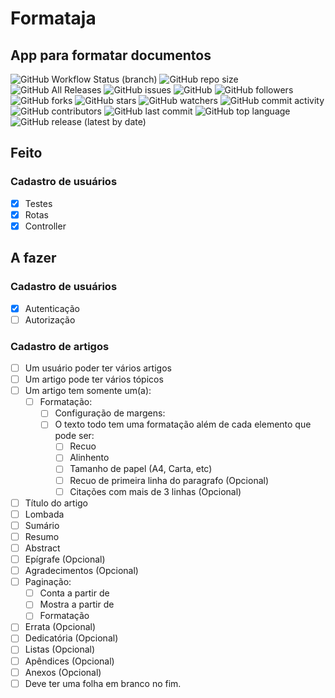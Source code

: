 # Formataja
## App para formatar documentos

![GitHub Workflow Status (branch)](https://cloud.drone.io/api/badges/mckatoo/formataja/status.svg)
![GitHub repo size](https://img.shields.io/github/repo-size/mckatoo/formataja)
![GitHub All Releases](https://img.shields.io/github/downloads/mckatoo/formataja/total)
![GitHub issues](https://img.shields.io/github/issues/mckatoo/formataja)
![GitHub](https://img.shields.io/github/license/mckatoo/formataja)
![GitHub followers](https://img.shields.io/github/followers/mckatoo)
![GitHub forks](https://img.shields.io/github/forks/mckatoo/formataja)
![GitHub stars](https://img.shields.io/github/stars/mckatoo/formataja)
![GitHub watchers](https://img.shields.io/github/watchers/mckatoo/formataja)
![GitHub commit activity](https://img.shields.io/github/commit-activity/m/mckatoo/formataja)
![GitHub contributors](https://img.shields.io/github/contributors/mckatoo/formataja)
![GitHub last commit](https://img.shields.io/github/last-commit/mckatoo/formataja)
![GitHub top language](https://img.shields.io/github/languages/top/mckatoo/formataja)
![GitHub release (latest by date)](https://img.shields.io/github/v/release/mckatoo/formataja)

## Feito

### Cadastro de usuários
- [x] Testes
- [x] Rotas
- [x] Controller

## A fazer

### Cadastro de usuários
- [x] Autenticação
- [ ] Autorização

### Cadastro de artigos
- [ ] Um usuário poder ter vários artigos
- [ ] Um artigo pode ter vários tópicos
- [ ] Um artigo tem somente um(a):
    - [ ] Formatação:
        - [ ] Configuração de margens:
        - [ ] O texto todo tem uma formatação além de cada elemento que pode ser:
            - [ ] Recuo
            - [ ] Alinhento
            - [ ] Tamanho de papel (A4, Carta, etc)
            - [ ] Recuo de primeira linha do paragrafo (Opcional)
            - [ ] Citações com mais de 3 linhas (Opcional)
- [ ] Título do artigo
- [ ] Lombada
- [ ] Sumário
- [ ] Resumo
- [ ] Abstract
- [ ] Epígrafe (Opcional)
- [ ] Agradecimentos (Opcional)
- [ ] Paginação:
    - [ ] Conta a partir de
    - [ ] Mostra a partir de
    - [ ] Formatação
- [ ] Errata (Opcional)
- [ ] Dedicatória (Opcional)
- [ ] Listas (Opcional)
- [ ] Apêndices (Opcional)
- [ ] Anexos (Opcional)
- [ ] Deve ter uma folha em branco no fim.

